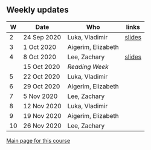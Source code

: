 
## Weekly updates

| W | Date | Who | links |
|---|------|-----| ------ |
| 2 | 24 Sep 2020 | Luka, Vladimir | [slides](./weekly_updates/2020-09-24_LukaVlad_COVID_19_Weekly_Update.pdf) |
| 3 |  1 Oct 2020 | Aigerim, Elizabeth | |
| 4 |  8 Oct 2020 | Lee, Zachary | [slides](./weekly_updates/2020-10-08_LeeZach_Weekly_Update__Modelling_COVID_19_with_Hospitalization_and_Imperfect_Lockdown.pdf) |
|   | 15 Oct 2020 | _Reading Week_ | |
| 5 | 22 Oct 2020 | Luka, Vladimir | |
| 6 | 29 Oct 2020 | Aigerim, Elizabeth | |
| 7 |  5 Nov 2020 | Lee, Zachary | |
| 8 | 12 Nov 2020 | Luka, Vladimir | |
| 9 | 19 Nov 2020 | Aigerim, Elizabeth | |
|10 | 26 Nov 2020 | Lee, Zachary | |

[Main page for this course](https://davidearn.github.io/tmb2020/)
